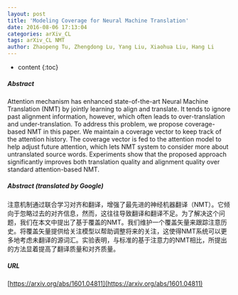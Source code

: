 ```yaml
---
layout: post
title: 'Modeling Coverage for Neural Machine Translation'
date: 2016-08-06 17:13:04
categories: arXiv_CL
tags: arXiv_CL NMT
author: Zhaopeng Tu, Zhengdong Lu, Yang Liu, Xiaohua Liu, Hang Li
---
```


* content
{:toc}

##### Abstract
Attention mechanism has enhanced state-of-the-art Neural Machine Translation (NMT) by jointly learning to align and translate. It tends to ignore past alignment information, however, which often leads to over-translation and under-translation. To address this problem, we propose coverage-based NMT in this paper. We maintain a coverage vector to keep track of the attention history. The coverage vector is fed to the attention model to help adjust future attention, which lets NMT system to consider more about untranslated source words. Experiments show that the proposed approach significantly improves both translation quality and alignment quality over standard attention-based NMT.

##### Abstract (translated by Google)
注意机制通过联合学习对齐和翻译，增强了最先进的神经机器翻译（NMT）。它倾向于忽略过去的对齐信息，然而，这往往导致翻译和翻译不足。为了解决这个问题，我们在本文中提出了基于覆盖的NMT。我们维护一个覆盖矢量来跟踪注意历史。将覆盖矢量提供给关注模型以帮助调整将来的关注，这使得NMT系统可以更多地考虑未翻译的源词汇。实验表明，与标准的基于注意力的NMT相比，所提出的方法显着提高了翻译质量和对齐质量。

##### URL
[https://arxiv.org/abs/1601.04811](https://arxiv.org/abs/1601.04811)

